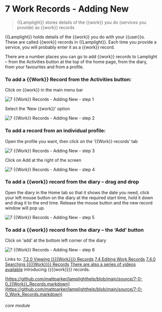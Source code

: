 # 7 Work Records - Adding New

> {{Lamplight}} stores details of the {{work}} you do (services you provide) as {{work}} records

{{Lamplight}} holds details of the {{work}} you do with your {{user}}s. These are called {{work}} records in {{Lamplight}}. Each time you provide a service, you will probably enter it as a {{work}} record. 

There are a number places you can go to add {{work}} records to Lamplight – from the Activities button at the top of the home page, from the diary, from your favourites and from a profile.

### To add a {{Work}} Record from the Activities button:

Click on {{work}} in the main menu bar

![7 {{Work}} Records - Adding New - step 1](7_Work_Records_-_Adding_New_im_1.png)

Select the ‘New {{work}}’ option

![7 {{Work}} Records - Adding New - step 2](7_Work_Records_-_Adding_New_im_2.png)

### To add a record from an individual profile:

Open the profile you want, then click on the ‘{{Work}} records’ tab

![7 {{Work}} Records - Adding New - step 3](7_Work_Records_-_Adding_New_im_3.png)

Click on Add at the right of the screen

![7 {{Work}} Records - Adding New - step 4](7_Work_Records_-_Adding_New_im_4.png)

### To add a {{work}} record from the diary – drag and drop

Open the diary in the Home tab so that it shows the date you need, click your left mouse button on the diary at the required start time, hold it down and drag it to the end time. Release the mouse button and the new record window will pop up.

![7 {{Work}} Records - Adding New - step 5](7_Work_Records_-_Adding_New_im_5.png)

### To add a {{work}} record from the diary – the ‘Add’ button

Click on ‘add’ at the bottom left corner of the diary

![7 {{Work}} Records - Adding New - step 6](7_Work_Records_-_Adding_New_im_6.png)

Links to:
[7.2.0 Viewing {{{{Work}}}} Records](https://github.com/mattparker/lamplighthelp/blob/main/help/index/p/7.2.0)
[7.4 Editing Work Records](/help/index/p/7.4)
[7.4.0 Searching {{{{Work}}}} Records](https://github.com/mattparker/lamplighthelp/blob/main/help/index/p/7.4.0)
[There are also a series of videos available](https://github.com/mattparker/lamplighthelp/blob/main/help/index/p/51.4.0) introducing {{{{work}}}} records.

[https://github.com/mattparker/lamplighthelp/blob/main/source/7-0-0_{{Work}}_Records.markdown](https://github.com/mattparker/lamplighthelp/blob/main/source/7-0-0_Work_Records.markdown)


###### core module
